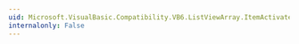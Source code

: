 ```yaml
---
uid: Microsoft.VisualBasic.Compatibility.VB6.ListViewArray.ItemActivate
internalonly: False
---
```


